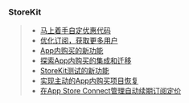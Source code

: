 ### StoreKit

> - [马上着手自定优惠代码](https://developer.apple.com/videos/play/tech-talks/110150)
> - [优化订阅，获取更多用户](https://developer.apple.com/videos/play/tech-talks/110151)
> - [App内购买的新功能](https://developer.apple.com/wwdc22/10007)
> - [探索App内购买的集成和迁移](https://developer.apple.com/wwdc22/10040)
> - [StoreKit测试的新功能](https://developer.apple.com/wwdc22/10039)
> - [实现主动的App内购买项目恢复](https://developer.apple.com/wwdc22/110404)
> - [在App Store Connect管理自动续期订阅定价](https://developer.apple.com/videos/play/tech-talks/110350)

